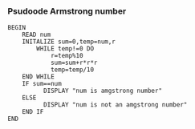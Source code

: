 <h3 class="code-line" data-line-start=0 data-line-end=1 ><a id="Pseudocode_Armstrong_number_0"></a>Psudoode Armstrong number</h3>
<pre><code>BEGIN
    READ num
    INITALIZE sum=0,temp=num,r
        WHILE temp!=0 DO
            r=temp%10
            sum=sum+r*r*r
            temp=temp/10
    END WHILE
    IF sum==num 
          DISPLAY &quot;num is amgstrong number&quot;
    ELSE
          DISPLAY &quot;num is not an amgstrong number&quot;
    END IF 
END</code></pre>
